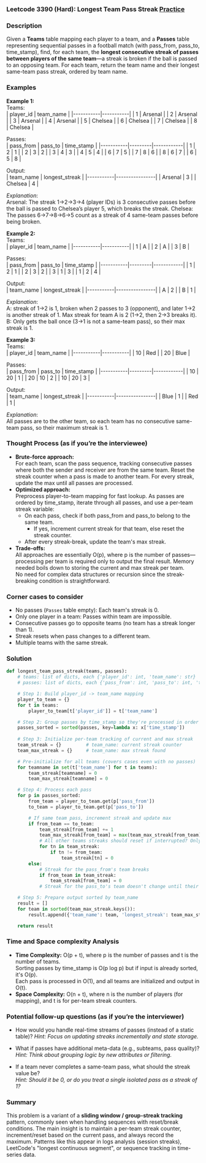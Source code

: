 ### Leetcode 3390 (Hard): Longest Team Pass Streak [Practice](https://leetcode.com/problems/longest-team-pass-streak)

### Description  
Given a **Teams** table mapping each player to a team, and a **Passes** table representing sequential passes in a football match (with pass_from, pass_to, time_stamp), find, for each team, the **longest consecutive streak of passes between players of the same team**—a streak is broken if the ball is passed to an opposing team. For each team, return the team name and their longest same-team pass streak, ordered by team name.

### Examples  

**Example 1:**  
Teams:  
| player_id | team_name |
|-----------|-----------|
| 1         | Arsenal   |
| 2         | Arsenal   |
| 3         | Arsenal   |
| 4         | Arsenal   |
| 5         | Chelsea   |
| 6         | Chelsea   |
| 7         | Chelsea   |
| 8         | Chelsea   |

Passes:  
| pass_from | pass_to | time_stamp |
|-----------|---------|------------|
| 1         | 2       | 1          |
| 2         | 3       | 2          |
| 3         | 4       | 3          |
| 4         | 5       | 4          |
| 6         | 7       | 5          |
| 7         | 8       | 6          |
| 8         | 6       | 7          |
| 6         | 5       | 8          |

Output:  
| team_name | longest_streak |
|-----------|----------------|
| Arsenal   | 3              |
| Chelsea   | 4              |

*Explanation*:  
Arsenal: The streak 1→2→3→4 (player IDs) is 3 consecutive passes before the ball is passed to Chelsea’s player 5, which breaks the streak. Chelsea: The passes 6→7→8→6→5 count as a streak of 4 same-team passes before being broken.

**Example 2:**  
Teams:  
| player_id | team_name |
|-----------|-----------|
| 1         | A         |
| 2         | A         |
| 3         | B         |

Passes:  
| pass_from | pass_to | time_stamp |
|-----------|---------|------------|
| 1         | 2       | 1          |
| 2         | 3       | 2          |
| 3         | 1       | 3          |
| 1         | 2       | 4          |

Output:  
| team_name | longest_streak |
|-----------|----------------|
| A         | 2              |
| B         | 1              |

*Explanation*:  
A: streak of 1→2 is 1, broken when 2 passes to 3 (opponent), and later 1→2 is another streak of 1. Max streak for team A is 2 (1→2, then 2→3 breaks it).  
B: Only gets the ball once (3→1 is not a same-team pass), so their max streak is 1.

**Example 3:**  
Teams:  
| player_id | team_name |
|-----------|-----------|
| 10        | Red       |
| 20        | Blue      |

Passes:  
| pass_from | pass_to | time_stamp |
|-----------|---------|------------|
| 10        | 20      | 1          |
| 20        | 10      | 2          |
| 10        | 20      | 3          |

Output:  
| team_name | longest_streak |
|-----------|----------------|
| Blue      | 1              |
| Red       | 1              |

*Explanation*:  
All passes are to the other team, so each team has no consecutive same-team pass, so their maximum streak is 1.

### Thought Process (as if you’re the interviewee)  
- **Brute-force approach:**  
  For each team, scan the pass sequence, tracking consecutive passes where both the sender and receiver are from the same team. Reset the streak counter when a pass is made to another team. For every streak, update the max until all passes are processed.
- **Optimized approach:**  
  Preprocess player-to-team mapping for fast lookup. As passes are ordered by time_stamp, iterate through all passes, and use a per-team streak variable:  
  - On each pass, check if both pass_from and pass_to belong to the same team.  
    - If yes, increment current streak for that team, else reset the streak counter.  
  - After every streak-break, update the team's max streak.
- **Trade-offs:**  
  All approaches are essentially O(p), where p is the number of passes—processing per team is required only to output the final result. Memory needed boils down to storing the current and max streak per team.  
  No need for complex data structures or recursion since the streak-breaking condition is straightforward.

### Corner cases to consider  
- No passes (`Passes` table empty): Each team's streak is 0.
- Only one player in a team: Passes within team are impossible.
- Consecutive passes go to opposite teams (no team has a streak longer than 1).
- Streak resets when pass changes to a different team.
- Multiple teams with the same streak.

### Solution

```python
def longest_team_pass_streak(teams, passes):
    # teams: list of dicts, each {'player_id': int, 'team_name': str}
    # passes: list of dicts, each {'pass_from': int, 'pass_to': int, 'time_stamp': int}

    # Step 1: Build player_id -> team_name mapping
    player_to_team = {}
    for t in teams:
        player_to_team[t['player_id']] = t['team_name']

    # Step 2: Group passes by time_stamp so they're processed in order
    passes_sorted = sorted(passes, key=lambda x: x['time_stamp'])
    
    # Step 3: Initialize per-team tracking of current and max streak
    team_streak = {}         # team_name: current streak counter
    team_max_streak = {}     # team_name: max streak found

    # Pre-initialize for all teams (covers cases even with no passes)
    for teamname in set(t['team_name'] for t in teams):
        team_streak[teamname] = 0
        team_max_streak[teamname] = 0

    # Step 4: Process each pass
    for p in passes_sorted:
        from_team = player_to_team.get(p['pass_from'])
        to_team = player_to_team.get(p['pass_to'])

        # If same team pass, increment streak and update max
        if from_team == to_team:
            team_streak[from_team] += 1
            team_max_streak[from_team] = max(team_max_streak[from_team], team_streak[from_team])
            # All other teams streaks should reset if interrupted? Only this team can continue streak
            for tn in team_streak:
                if tn != from_team:
                    team_streak[tn] = 0
        else:
            # Streak for the pass_from's team breaks
            if from_team in team_streak:
                team_streak[from_team] = 0
            # Streak for the pass_to's team doesn't change until their own same-team pass resumes

    # Step 5: Prepare output sorted by team_name
    result = []
    for team in sorted(team_max_streak.keys()):
        result.append({'team_name': team, 'longest_streak': team_max_streak[team]})

    return result
```

### Time and Space complexity Analysis  

- **Time Complexity:** O(p + t), where p is the number of passes and t is the number of teams.  
  Sorting passes by time_stamp is O(p log p) but if input is already sorted, it's O(p).  
  Each pass is processed in O(1), and all teams are initialized and output in O(t).
- **Space Complexity:** O(n + t), where n is the number of players (for mapping), and t is for per-team streak counters.

### Potential follow-up questions (as if you’re the interviewer)  

- How would you handle real-time streams of passes (instead of a static table)?
  *Hint: Focus on updating streaks incrementally and state storage.*

- What if passes have additional meta-data (e.g., subteams, pass quality)?  
  *Hint: Think about grouping logic by new attributes or filtering.*

- If a team never completes a same-team pass, what should the streak value be?  
  *Hint: Should it be 0, or do you treat a single isolated pass as a streak of 1?*

### Summary
This problem is a variant of a **sliding window / group-streak tracking** pattern, commonly seen when handling sequences with reset/break conditions. The main insight is to maintain a per-team streak counter, increment/reset based on the current pass, and always record the maximum. Patterns like this appear in logs analysis (session streaks), LeetCode's "longest continuous segment", or sequence tracking in time-series data.